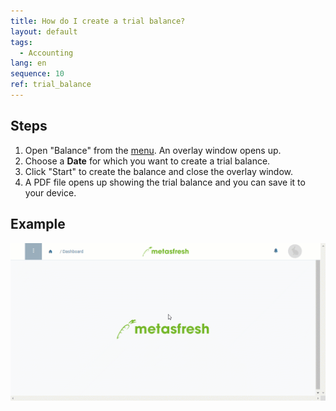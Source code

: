 ```yaml
---
title: How do I create a trial balance?
layout: default
tags:
  - Accounting
lang: en
sequence: 10
ref: trial_balance
---
```


## Steps
1. Open "Balance" from the [menu](Menu). An overlay window opens up.
1. Choose a **Date** for which you want to create a trial balance.
1. Click "Start" to create the balance and close the overlay window.
1. A PDF file opens up showing the trial balance and you can save it to your device.

## Example
![](assets/Trial_balance.gif)
